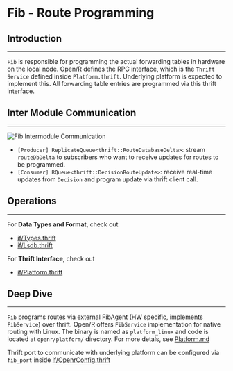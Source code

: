 # Fib - Route Programming

## Introduction

---

`Fib` is responsible for programming the actual forwarding tables in hardware on
the local node. Open/R defines the RPC interface, which is the `Thrift Service`
defined inside `Platform.thrift`. Underlying platform is expected to implement
this. All forwarding table entries are programmed via this thrift interface.

## Inter Module Communication

---

![Fib Intermodule Communication](https://user-images.githubusercontent.com/51382140/103041020-0208b480-452a-11eb-97f0-bfe4016b3d99.png)

- `[Producer] ReplicateQueue<thrift::RouteDatabaseDelta>`: stream `routeDbDelta`
  to subscribers who want to receive updates for routes to be programmed.
- `[Consumer] RQueue<thrift::DecisionRouteUpdate>`: receive real-time updates
  from `Decision` and program update via thrift client call.

## Operations

---

For **Data Types and Format**, check out

- [if/Types.thrift](https://github.com/facebook/openr/blob/master/openr/if/Types.thrift)
- [if/Lsdb.thrift](https://github.com/facebook/openr/blob/master/openr/if/Lsdb.thrift)

For **Thrift Interface**, check out

- [if/Platform.thrift](https://github.com/facebook/openr/blob/master/openr/if/Platform.thrift)

## Deep Dive

---

`Fib` programs routes via external FibAgent (HW specific, implements
`FibService`) over thrift. Open/R offers `FibService` implementation for native
routing with Linux. The binary is named as `platform_linux` and code is located
at `openr/platform/` directory. For more detals, see
[Platform.md](https://github.com/facebook/openr/blob/master/openr/docs/Protocol_Guide/Platform.md)

Thrift port to communicate with underlying platform can be configured via
`fib_port` inside
[if/OpenrConfig.thrift](https://github.com/facebook/openr/blob/master/openr/if/OpenrConfig.thrift)
